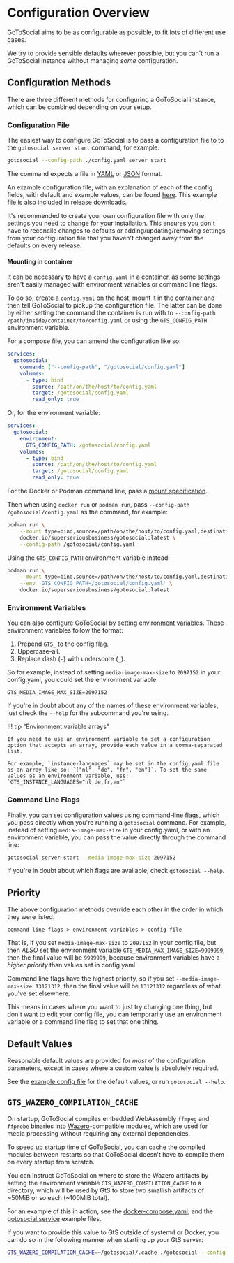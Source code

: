 # Configuration Overview

GoToSocial aims to be as configurable as possible, to fit lots of different use cases.

We try to provide sensible defaults wherever possible, but you can't run a GoToSocial instance without managing *some* configuration.

## Configuration Methods

There are three different methods for configuring a GoToSocial instance, which can be combined depending on your setup.

### Configuration File

The easiest way to configure GoToSocial is to pass a configuration file to to the `gotosocial server start` command, for example:

```bash
gotosocial --config-path ./config.yaml server start
```

The command expects a file in [YAML](https://en.wikipedia.org/wiki/YAML) or [JSON](https://en.wikipedia.org/wiki/JSON) format.

An example configuration file, with an explanation of each of the config fields, with default and example values, can be found [here](https://https://codeberg.org/superseriousbusiness/gotosocial/src/branch/main/example/config.yaml). This example file is also included in release downloads. 

It's recommended to create your own configuration file with only the settings you need to change for your installation. This ensures you don't have to reconcile changes to defaults or adding/updating/removing settings from your configuration file that you haven't changed away from the defaults on every release.

#### Mounting in container

It can be necessary to have a `config.yaml` in a container, as some settings aren't easily managed with environment variables or command line flags.

To do so, create a `config.yaml` on the host, mount it in the container and then tell GoToSocial to pickup the configuration file. The latter can be done by either setting the command the container is run with to `--config-path /path/inside/container/to/config.yaml` or using the `GTS_CONFIG_PATH` environment variable.

For a compose file, you can amend the configuration like so:

```yaml
services:
  gotosocial:
    command: ["--config-path", "/gotosocial/config.yaml"]
    volumes:
      - type: bind
        source: /path/on/the/host/to/config.yaml
        target: /gotosocial/config.yaml
        read_only: true
```

Or, for the environment variable:

```yaml
services:
  gotosocial:
    environment:
      GTS_CONFIG_PATH: /gotosocial/config.yaml
    volumes:
      - type: bind
        source: /path/on/the/host/to/config.yaml
        target: /gotosocial/config.yaml
        read_only: true
```

For the Docker or Podman command line, pass a [mount specification](https://docs.podman.io/en/latest/markdown/podman-run.1.html#mount-type-type-type-specific-option).

Then when using `docker run` or `podman run`, pass `--config-path /gotosocial/config.yaml` as the command, for example:

```sh
podman run \
    --mount type=bind,source=/path/on/the/host/to/config.yaml,destination=/gotosocial/config.yaml,readonly \
    docker.io/superseriousbusiness/gotosocial:latest \
    --config-path /gotosocial/config.yaml
```

Using the `GTS_CONFIG_PATH` environment variable instead:

```sh
podman run \
    --mount type=bind,source=/path/on/the/host/to/config.yaml,destination=/gotosocial/config.yaml,readonly \
    --env 'GTS_CONFIG_PATH=/gotosocial/config.yaml' \
    docker.io/superseriousbusiness/gotosocial:latest
```

### Environment Variables

You can also configure GoToSocial by setting [environment variables](https://en.wikipedia.org/wiki/Environment_variable). These environment variables follow the format:

1. Prepend `GTS_` to the config flag.
2. Uppercase-all.
3. Replace dash (`-`) with underscore (`_`).

So for example, instead of setting `media-image-max-size` to `2097152` in your config.yaml, you could set the environment variable:

```text
GTS_MEDIA_IMAGE_MAX_SIZE=2097152
```

If you're in doubt about any of the names of these environment variables, just check the `--help` for the subcommand you're using.

!!! tip "Environment variable arrays"
    
    If you need to use an environment variable to set a configuration option that accepts an array, provide each value in a comma-separated list.
    
    For example, `instance-languages` may be set in the config.yaml file as an array like so: `["nl", "de", "fr", "en"]`. To set the same values as an environment variable, use: `GTS_INSTANCE_LANGUAGES="nl,de,fr,en"`

### Command Line Flags

Finally, you can set configuration values using command-line flags, which you pass directly when you're running a `gotosocial` command. For example, instead of setting `media-image-max-size` in your config.yaml, or with an environment variable, you can pass the value directly through the command line:

```bash
gotosocial server start --media-image-max-size 2097152 
```

If you're in doubt about which flags are available, check `gotosocial --help`.

## Priority

The above configuration methods override each other in the order in which they were listed.

```text
command line flags > environment variables > config file
```

That is, if you set `media-image-max-size` to `2097152` in your config file, but then *ALSO* set the environment variable `GTS_MEDIA_MAX_IMAGE_SIZE=9999999`, then the final value will be `9999999`, because environment variables have a *higher priority* than values set in config.yaml.

Command line flags have the highest priority, so if you set `--media-image-max-size 13121312`, then the final value will be `13121312` regardless of what you've set elsewhere.

This means in cases where you want to just try changing one thing, but don't want to edit your config file, you can temporarily use an environment variable or a command line flag to set that one thing.

## Default Values

Reasonable default values are provided for *most* of the configuration parameters, except in cases where a custom value is absolutely required.

See the [example config file](https://https://codeberg.org/superseriousbusiness/gotosocial/src/branch/main/example/config.yaml) for the default values, or run `gotosocial --help`.

## `GTS_WAZERO_COMPILATION_CACHE`

On startup, GoToSocial compiles embedded WebAssembly `ffmpeg` and `ffprobe` binaries into [Wazero](https://wazero.io/)-compatible modules, which are used for media processing without requiring any external dependencies.

To speed up startup time of GoToSocial, you can cache the compiled modules between restarts so that GoToSocial doesn't have to compile them on every startup from scratch.

You can instruct GoToSocial on where to store the Wazero artifacts by setting the environment variable `GTS_WAZERO_COMPILATION_CACHE` to a directory, which will be used by GtS to store two smallish artifacts of ~50MiB or so each (~100MiB total).

For an example of this in action, see the [docker-compose.yaml](https://raw.githubusercontent.com/superseriousbusiness/gotosocial/main/example/docker-compose/docker-compose.yaml), and the [gotosocial.service](https://raw.githubusercontent.com/superseriousbusiness/gotosocial/main/example/gotosocial.service) example files.

If you want to provide this value to GtS outside of systemd or Docker, you can do so in the following manner when starting up your GtS server:

```bash
GTS_WAZERO_COMPILATION_CACHE=~/gotosocial/.cache ./gotosocial --config-path ./config.yaml server start
```
